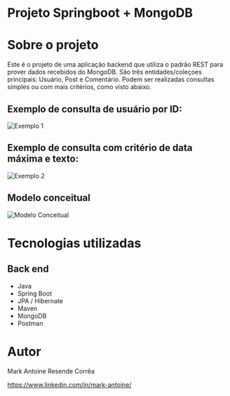 # Projeto Springboot + MongoDB

# Sobre o projeto

Este é o projeto de uma aplicação backend que utiliza o padrão REST para prover dados recebidos do MongoDB.
São três entidades/coleçoes principais: Usuário, Post e Comentário.
Podem ser realizadas consultas simples ou com mais critérios, como visto abaixo.

## Exemplo de consulta de usuário por ID:
![Exemplo 1](https://github.com/markantoine1/Springboot-MongoDB-Project/blob/main/assets/consulta_por_id.png)

## Exemplo de consulta com critério de data máxima e texto:
![Exemplo 2](https://github.com/markantoine1/Springboot-MongoDB-Project/blob/main/assets/consulta_com_criterios.png)

## Modelo conceitual
![Modelo Conceitual](https://github.com/markantoine1/Springboot-MongoDB-Project/blob/main/assets/diagrama.png)

# Tecnologias utilizadas
## Back end
- Java
- Spring Boot
- JPA / Hibernate
- Maven
- MongoDB
- Postman

# Autor

Mark Antoine Resende Corrêa

https://www.linkedin.com/in/mark-antoine/
